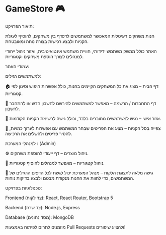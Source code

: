# GameStore 🎮

תיאור הפרויקט:

חנות משחקים דיגיטלית המאפשר למשתמשים לדפדף בין משחקים, להוסיף לעגלת הקניות ולבצע רכישות בצורה נוחה ומאובטחת. 

האתר כולל ממשק משתמש ידידותי, חוויית משתמש אינטואיטיבית, ואזור ניהול ייחודי למנהלים לצורך הוספת משחקים וקטגוריות.


עמודי האתר:

למשתמשים רגילים:

🏠 דף הבית – מציג את כל המשחקים הקיימים בחנות, כולל אפשרות חיפוש וסינון לפי קטגוריות.

🔑 דף התחברות / הרשמה – מאפשר למשתמשים להירשם לחשבון חדש או להתחבר לחשבון.

👤 אזור אישי – נגיש למשתמשים מחוברים בלבד, וכולל גישה לרשימת הקניות הקודמות.

🛒 צפייה בסל הקניות – מציג את הפריטים שבחר המשתמש עם אפשרות לערוך כמויות, להסיר פריטים ולהשלים את הרכישה.

למנהלי המערכת : (Admin)

⚙️ ניהול מוצרים – דף ייעודי להוספת משחקים.

📂 ניהול קטגוריות – מאפשר למנהלים להוסיף קטגוריות.

👀 גישה מלאה לתצוגת הלקוח – מנהל המערכת יכול לגשת לכל הדפים הרגילים של המשתמשים, כדי לחוות את החנות מנקודת מבטם ולבצע בדיקות נוחות.

טכנולוגיות בפרויקט:

Frontend (צד לקוח): React, React Router, Bootstrap 5

Backend (צד שרת): Node.js, Express

Database (מסד נתונים): MongoDB


מוזמנים לתרום לפיתוח באמצעות Pull Requests ולהציע שיפורים!
